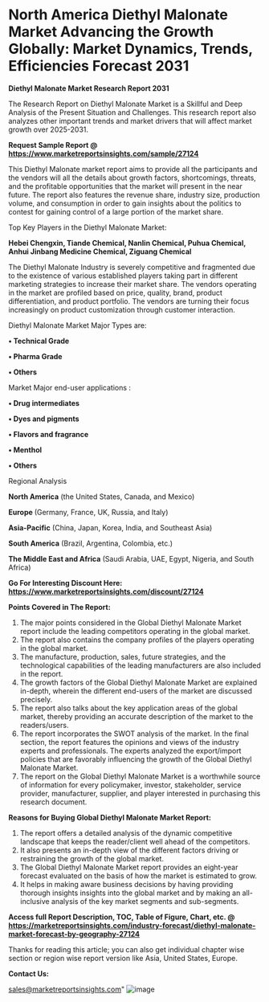  # North America Diethyl Malonate Market Advancing the Growth Globally: Market Dynamics, Trends, Efficiencies Forecast 2031

<strong>Diethyl Malonate Market Research Report 2031</strong>

The Research Report on Diethyl Malonate Market is a Skillful and Deep Analysis of the Present Situation and Challenges. This research report also analyzes other important trends and market drivers that will affect market growth over 2025-2031.

<strong>Request Sample Report @ <a href=https://www.marketreportsinsights.com/sample/27124>https://www.marketreportsinsights.com/sample/27124</a></strong>

This Diethyl Malonate market report aims to provide all the participants and the vendors will all the details about growth factors, shortcomings, threats, and the profitable opportunities that the market will present in the near future. The report also features the revenue share, industry size, production volume, and consumption in order to gain insights about the politics to contest for gaining control of a large portion of the market share.

Top Key Players in the Diethyl Malonate Market:

<strong>Hebei Chengxin, Tiande Chemical, Nanlin Chemical, Puhua Chemical, Anhui Jinbang Medicine Chemical, Ziguang Chemical</strong>

The Diethyl Malonate Industry is severely competitive and fragmented due to the existence of various established players taking part in different marketing strategies to increase their market share. The vendors operating in the market are profiled based on price, quality, brand, product differentiation, and product portfolio. The vendors are turning their focus increasingly on product customization through customer interaction.

Diethyl Malonate Market Major Types are:

<strong>• Technical Grade

• Pharma Grade

• Others</strong>

Market Major end-user applications :

<strong>• Drug intermediates

• Dyes and pigments

• Flavors and fragrance

• Menthol

• Others</strong>

Regional Analysis

</u><strong><b>North America</b></strong> (the United States, Canada, and Mexico)

<strong><b>Europe </b></strong>(Germany, France, UK, Russia, and Italy)

<strong><b>Asia-Pacific</b></strong> (China, Japan, Korea, India, and Southeast Asia)

<strong><b>South America</b></strong> (Brazil, Argentina, Colombia, etc.)

<strong><b>The Middle East and Africa</b></strong> (Saudi Arabia, UAE, Egypt, Nigeria, and South Africa)

<strong>Go For Interesting Discount Here: <a href=https://www.marketreportsinsights.com/discount/27124>https://www.marketreportsinsights.com/discount/27124</a></strong>

<strong>Points Covered in The Report:</strong>
<ol>
  <li>The major points considered in the Global Diethyl Malonate Market report include the leading competitors operating in the global market.</li>
  <li>The report also contains the company profiles of the players operating in the global market.</li>
  <li>The manufacture, production, sales, future strategies, and the technological capabilities of the leading manufacturers are also included in the report.</li>
  <li>The growth factors of the Global Diethyl Malonate Market are explained in-depth, wherein the different end-users of the market are discussed precisely.</li>
  <li>The report also talks about the key application areas of the global market, thereby providing an accurate description of the market to the readers/users.</li>
  <li>The report incorporates the SWOT analysis of the market. In the final section, the report features the opinions and views of the industry experts and professionals. The experts analyzed the export/import policies that are favorably influencing the growth of the Global Diethyl Malonate Market.</li>
  <li>The report on the Global Diethyl Malonate Market is a worthwhile source of information for every policymaker, investor, stakeholder, service provider, manufacturer, supplier, and player interested in purchasing this research document.</li>
</ol>
<strong>Reasons for Buying Global Diethyl Malonate Market Report:</strong>

<ol>
  <li>The report offers a detailed analysis of the dynamic competitive landscape that keeps the reader/client well ahead of the competitors.</li>
  <li>It also presents an in-depth view of the different factors driving or restraining the growth of the global market.</li>
  <li>The Global Diethyl Malonate Market report provides an eight-year forecast evaluated on the basis of how the market is estimated to grow.</li>
  <li>It helps in making aware business decisions by having providing thorough insights insights into the global market and by making an all-inclusive analysis of the key market segments and sub-segments.</li>
</ol>
<strong>Access full Report Description, TOC, Table of Figure, Chart, etc. @ <a href=https://marketreportsinsights.com/industry-forecast/diethyl-malonate-market-forecast-by-geography-27124>https://marketreportsinsights.com/industry-forecast/diethyl-malonate-market-forecast-by-geography-27124</a></strong>


Thanks for reading this article; you can also get individual chapter wise section or region wise report version like Asia, United States, Europe.

<strong>Contact Us:</strong>

sales@marketreportsinsights.com"
![image](https://github.com/user-attachments/assets/db7eee19-980e-422d-a037-d461fba6ea4c)
